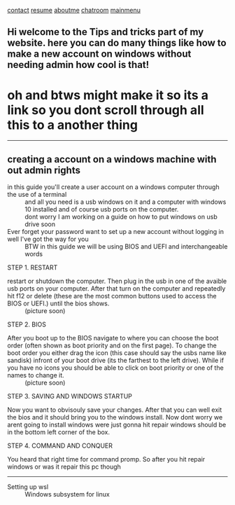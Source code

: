 [contact](https://neverlivedordied.github.io/contact.github.io/index.html)   [resume](https://neverlivedordied.github.io/resume/index.html)   [aboutme](https://neverlivedordied.github.io/About-Me/index.html)   [chatroom](https://neverlivedordied.github.io/chatroom/index.html) [mainmenu](https://neverlivedordied.github.io/index.html)
## Hi welcome to the Tips and tricks part of my website.  here you can do many things like how to make a new account on windows without needing admin how cool is that!
# oh and btws might make it so its a link so you dont scroll through all this to a another thing 




---

## creating a account on a windows machine with out admin rights

<dl>
  <dt> in this guide you'll create a user account on a windows computer through the use of a terminal</dt>
 <dd>and all you need is a usb windows on it and a computer with windows 10 installed and of course usb ports on the computer.</dd>
  <dd> dont worry I am working on a guide on how to put windows on usb drive soon</dd>
  
 <d1> 
<dt> Ever forget your password want to set up a new account without logging in well I've got the way for you </dt>
   <dd>BTW in this guide we will be using BIOS and UEFI and interchangeable words </dd>


  STEP 1. RESTART
<d5>
  <dt>restart or shutdown the computer. Then plug in the usb in one of the avaible usb ports on your computer. After that turn on the computer and repeatedly hit f12 or delete (these are the most common buttons used to access the BIOS or UEFI.) until the bios shows.</dt>
  <dd>(picture soon)</dd>


  STEP 2. BIOS
<d1>
  <dt>After you boot up to the BIOS navigate to where you can choose the boot order (often shown as boot priority and on the first page). To change the boot order you either drag the icon (this case should say the usbs name like sandisk) infront of your boot drive (its the farthest to the left drive). While if you have no icons you should be able to click on boot priority or one of the names to change it.</dt>
  <dd>(picture soon)</dd>


  STEP 3. SAVING AND WINDOWS STARTUP
<d1>
  <dt>Now you want to obvisouly save your changes. After that you can well exit the bios and it should bring you to the windows install. Now dont worry we arent going to install windows were just gonna hit repair windows should be in the bottom left corner of the box.</dt>

  STEP 4. COMMAND AND CONQUER 
<d1>
  <dt>You heard that right time for command promp. So after you hit repair windows or was it repair this pc though </dt>
  
 
  
  ---
  
  <d1> 
  <dt>Setting up wsl</dt>
  <dd> Windows subsystem for linux</dd>
  
